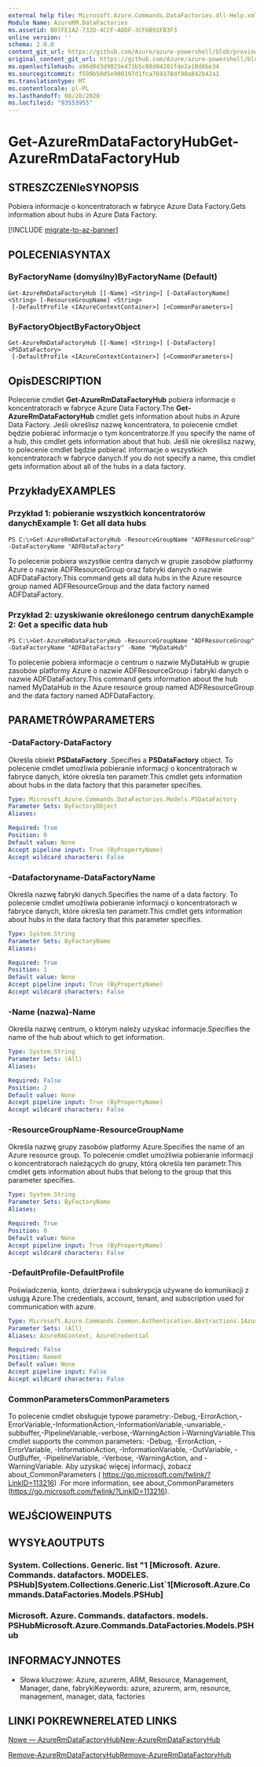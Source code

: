 ```yaml
---
external help file: Microsoft.Azure.Commands.DataFactories.dll-Help.xml
Module Name: AzureRM.DataFactories
ms.assetid: B07FE1A2-732D-4CCF-A0DF-3CF6B91FB3F3
online version: ''
schema: 2.0.0
content_git_url: https://github.com/Azure/azure-powershell/blob/preview/src/ResourceManager/DataFactories/Commands.DataFactories/help/Get-AzureRmDataFactoryHub.md
original_content_git_url: https://github.com/Azure/azure-powershell/blob/preview/src/ResourceManager/DataFactories/Commands.DataFactories/help/Get-AzureRmDataFactoryHub.md
ms.openlocfilehash: a96d8d3d9025e473b5c08d84201fde2a10d8be34
ms.sourcegitcommit: f599b50d5e980197d1fca769378df90a842b42a1
ms.translationtype: MT
ms.contentlocale: pl-PL
ms.lasthandoff: 08/20/2020
ms.locfileid: "93553955"
---
```

# <span data-ttu-id="11ce7-101">Get-AzureRmDataFactoryHub</span><span class="sxs-lookup"><span data-stu-id="11ce7-101">Get-AzureRmDataFactoryHub</span></span>

## <span data-ttu-id="11ce7-102">STRESZCZENIe</span><span class="sxs-lookup"><span data-stu-id="11ce7-102">SYNOPSIS</span></span>
<span data-ttu-id="11ce7-103">Pobiera informacje o koncentratorach w fabryce Azure Data Factory.</span><span class="sxs-lookup"><span data-stu-id="11ce7-103">Gets information about hubs in Azure Data Factory.</span></span>

[!INCLUDE [migrate-to-az-banner](../../includes/migrate-to-az-banner.md)]

## <span data-ttu-id="11ce7-104">POLECENIA</span><span class="sxs-lookup"><span data-stu-id="11ce7-104">SYNTAX</span></span>

### <span data-ttu-id="11ce7-105">ByFactoryName (domyślny)</span><span class="sxs-lookup"><span data-stu-id="11ce7-105">ByFactoryName (Default)</span></span>
```
Get-AzureRmDataFactoryHub [[-Name] <String>] [-DataFactoryName] <String> [-ResourceGroupName] <String>
 [-DefaultProfile <IAzureContextContainer>] [<CommonParameters>]
```

### <span data-ttu-id="11ce7-106">ByFactoryObject</span><span class="sxs-lookup"><span data-stu-id="11ce7-106">ByFactoryObject</span></span>
```
Get-AzureRmDataFactoryHub [[-Name] <String>] [-DataFactory] <PSDataFactory>
 [-DefaultProfile <IAzureContextContainer>] [<CommonParameters>]
```

## <span data-ttu-id="11ce7-107">Opis</span><span class="sxs-lookup"><span data-stu-id="11ce7-107">DESCRIPTION</span></span>
<span data-ttu-id="11ce7-108">Polecenie cmdlet **Get-AzureRmDataFactoryHub** pobiera informacje o koncentratorach w fabryce Azure Data Factory.</span><span class="sxs-lookup"><span data-stu-id="11ce7-108">The **Get-AzureRmDataFactoryHub** cmdlet gets information about hubs in Azure Data Factory.</span></span>
<span data-ttu-id="11ce7-109">Jeśli określisz nazwę koncentratora, to polecenie cmdlet będzie pobierać informacje o tym koncentratorze.</span><span class="sxs-lookup"><span data-stu-id="11ce7-109">If you specify the name of a hub, this cmdlet gets information about that hub.</span></span>
<span data-ttu-id="11ce7-110">Jeśli nie określisz nazwy, to polecenie cmdlet będzie pobierać informacje o wszystkich koncentratorach w fabryce danych.</span><span class="sxs-lookup"><span data-stu-id="11ce7-110">If you do not specify a name, this cmdlet gets information about all of the hubs in a data factory.</span></span>

## <span data-ttu-id="11ce7-111">Przykłady</span><span class="sxs-lookup"><span data-stu-id="11ce7-111">EXAMPLES</span></span>

### <span data-ttu-id="11ce7-112">Przykład 1: pobieranie wszystkich koncentratorów danych</span><span class="sxs-lookup"><span data-stu-id="11ce7-112">Example 1: Get all data hubs</span></span>
```
PS C:\>Get-AzureRmDataFactoryHub -ResourceGroupName "ADFResourceGroup" -DataFactoryName "ADFDataFactory"
```

<span data-ttu-id="11ce7-113">To polecenie pobiera wszystkie centra danych w grupie zasobów platformy Azure o nazwie ADFResourceGroup oraz fabryki danych o nazwie ADFDataFactory.</span><span class="sxs-lookup"><span data-stu-id="11ce7-113">This command gets all data hubs in the Azure resource group named ADFResourceGroup and the data factory named ADFDataFactory.</span></span>

### <span data-ttu-id="11ce7-114">Przykład 2: uzyskiwanie określonego centrum danych</span><span class="sxs-lookup"><span data-stu-id="11ce7-114">Example 2: Get a specific data hub</span></span>
```
PS C:\>Get-AzureRmDataFactoryHub -ResourceGroupName "ADFResourceGroup" -DataFactoryName "ADFDataFactory" -Name "MyDataHub"
```

<span data-ttu-id="11ce7-115">To polecenie pobiera informacje o centrum o nazwie MyDataHub w grupie zasobów platformy Azure o nazwie ADFResourceGroup i fabryki danych o nazwie ADFDataFactory.</span><span class="sxs-lookup"><span data-stu-id="11ce7-115">This command gets information about the hub named MyDataHub in the Azure resource group named ADFResourceGroup and the data factory named ADFDataFactory.</span></span>

## <span data-ttu-id="11ce7-116">PARAMETRÓW</span><span class="sxs-lookup"><span data-stu-id="11ce7-116">PARAMETERS</span></span>

### <span data-ttu-id="11ce7-117">-DataFactory</span><span class="sxs-lookup"><span data-stu-id="11ce7-117">-DataFactory</span></span>
<span data-ttu-id="11ce7-118">Określa obiekt **PSDataFactory** .</span><span class="sxs-lookup"><span data-stu-id="11ce7-118">Specifies a **PSDataFactory** object.</span></span>
<span data-ttu-id="11ce7-119">To polecenie cmdlet umożliwia pobieranie informacji o koncentratorach w fabryce danych, które określa ten parametr.</span><span class="sxs-lookup"><span data-stu-id="11ce7-119">This cmdlet gets information about hubs in the data factory that this parameter specifies.</span></span>

```yaml
Type: Microsoft.Azure.Commands.DataFactories.Models.PSDataFactory
Parameter Sets: ByFactoryObject
Aliases: 

Required: True
Position: 0
Default value: None
Accept pipeline input: True (ByPropertyName)
Accept wildcard characters: False
```

### <span data-ttu-id="11ce7-120">-Datafactoryname</span><span class="sxs-lookup"><span data-stu-id="11ce7-120">-DataFactoryName</span></span>
<span data-ttu-id="11ce7-121">Określa nazwę fabryki danych.</span><span class="sxs-lookup"><span data-stu-id="11ce7-121">Specifies the name of a data factory.</span></span>
<span data-ttu-id="11ce7-122">To polecenie cmdlet umożliwia pobieranie informacji o koncentratorach w fabryce danych, które określa ten parametr.</span><span class="sxs-lookup"><span data-stu-id="11ce7-122">This cmdlet gets information about hubs in the data factory that this parameter specifies.</span></span>

```yaml
Type: System.String
Parameter Sets: ByFactoryName
Aliases: 

Required: True
Position: 1
Default value: None
Accept pipeline input: True (ByPropertyName)
Accept wildcard characters: False
```

### <span data-ttu-id="11ce7-123">-Name (nazwa)</span><span class="sxs-lookup"><span data-stu-id="11ce7-123">-Name</span></span>
<span data-ttu-id="11ce7-124">Określa nazwę centrum, o którym należy uzyskać informacje.</span><span class="sxs-lookup"><span data-stu-id="11ce7-124">Specifies the name of the hub about which to get information.</span></span>

```yaml
Type: System.String
Parameter Sets: (All)
Aliases: 

Required: False
Position: 2
Default value: None
Accept pipeline input: True (ByPropertyName)
Accept wildcard characters: False
```

### <span data-ttu-id="11ce7-125">-ResourceGroupName</span><span class="sxs-lookup"><span data-stu-id="11ce7-125">-ResourceGroupName</span></span>
<span data-ttu-id="11ce7-126">Określa nazwę grupy zasobów platformy Azure.</span><span class="sxs-lookup"><span data-stu-id="11ce7-126">Specifies the name of an Azure resource group.</span></span>
<span data-ttu-id="11ce7-127">To polecenie cmdlet umożliwia pobieranie informacji o koncentratorach należących do grupy, którą określa ten parametr.</span><span class="sxs-lookup"><span data-stu-id="11ce7-127">This cmdlet gets information about hubs that belong to the group that this parameter specifies.</span></span>

```yaml
Type: System.String
Parameter Sets: ByFactoryName
Aliases: 

Required: True
Position: 0
Default value: None
Accept pipeline input: True (ByPropertyName)
Accept wildcard characters: False
```

### <span data-ttu-id="11ce7-128">-DefaultProfile</span><span class="sxs-lookup"><span data-stu-id="11ce7-128">-DefaultProfile</span></span>
<span data-ttu-id="11ce7-129">Poświadczenia, konto, dzierżawa i subskrypcja używane do komunikacji z usługą Azure.</span><span class="sxs-lookup"><span data-stu-id="11ce7-129">The credentials, account, tenant, and subscription used for communication with azure.</span></span>

```yaml
Type: Microsoft.Azure.Commands.Common.Authentication.Abstractions.IAzureContextContainer
Parameter Sets: (All)
Aliases: AzureRmContext, AzureCredential

Required: False
Position: Named
Default value: None
Accept pipeline input: False
Accept wildcard characters: False
```

### <span data-ttu-id="11ce7-130">CommonParameters</span><span class="sxs-lookup"><span data-stu-id="11ce7-130">CommonParameters</span></span>
<span data-ttu-id="11ce7-131">To polecenie cmdlet obsługuje typowe parametry:-Debug,-ErrorAction,-ErrorVariable,-InformationAction,-InformationVariable,-unvariable,-subbuffer,-PipelineVariable,-verbose,-WarningAction i-WarningVariable.</span><span class="sxs-lookup"><span data-stu-id="11ce7-131">This cmdlet supports the common parameters: -Debug, -ErrorAction, -ErrorVariable, -InformationAction, -InformationVariable, -OutVariable, -OutBuffer, -PipelineVariable, -Verbose, -WarningAction, and -WarningVariable.</span></span> <span data-ttu-id="11ce7-132">Aby uzyskać więcej informacji, zobacz about_CommonParameters ( https://go.microsoft.com/fwlink/?LinkID=113216) .</span><span class="sxs-lookup"><span data-stu-id="11ce7-132">For more information, see about_CommonParameters (https://go.microsoft.com/fwlink/?LinkID=113216).</span></span>

## <span data-ttu-id="11ce7-133">WEJŚCIOWE</span><span class="sxs-lookup"><span data-stu-id="11ce7-133">INPUTS</span></span>

## <span data-ttu-id="11ce7-134">WYSYŁA</span><span class="sxs-lookup"><span data-stu-id="11ce7-134">OUTPUTS</span></span>

### <span data-ttu-id="11ce7-135">System. Collections. Generic. list "1 [Microsoft. Azure. Commands. datafactors. MODELES. PSHub]</span><span class="sxs-lookup"><span data-stu-id="11ce7-135">System.Collections.Generic.List\`1[Microsoft.Azure.Commands.DataFactories.Models.PSHub]</span></span>

### <span data-ttu-id="11ce7-136">Microsoft. Azure. Commands. datafactors. models. PSHub</span><span class="sxs-lookup"><span data-stu-id="11ce7-136">Microsoft.Azure.Commands.DataFactories.Models.PSHub</span></span>

## <span data-ttu-id="11ce7-137">INFORMACYJN</span><span class="sxs-lookup"><span data-stu-id="11ce7-137">NOTES</span></span>
* <span data-ttu-id="11ce7-138">Słowa kluczowe: Azure, azurerm, ARM, Resource, Management, Manager, dane, fabryki</span><span class="sxs-lookup"><span data-stu-id="11ce7-138">Keywords: azure, azurerm, arm, resource, management, manager, data, factories</span></span>

## <span data-ttu-id="11ce7-139">LINKI POKREWNE</span><span class="sxs-lookup"><span data-stu-id="11ce7-139">RELATED LINKS</span></span>

[<span data-ttu-id="11ce7-140">Nowe — AzureRmDataFactoryHub</span><span class="sxs-lookup"><span data-stu-id="11ce7-140">New-AzureRmDataFactoryHub</span></span>](./New-AzureRmDataFactoryHub.md)

[<span data-ttu-id="11ce7-141">Remove-AzureRmDataFactoryHub</span><span class="sxs-lookup"><span data-stu-id="11ce7-141">Remove-AzureRmDataFactoryHub</span></span>](./Remove-AzureRmDataFactoryHub.md)


